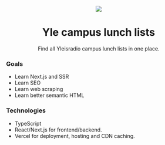 <p align="center">
  <img src="https://user-images.githubusercontent.com/28673805/146679026-bbe002f6-6354-420b-8ed1-55edbbd94e85.png">
</p>
<h1 align="center">Yle campus lunch lists</h1>

<p align="center">Find all Yleisradio campus lunch lists in one place.</p>



### Goals
- Learn Next.js and SSR
- Learn SEO
- Learn web scraping
- Learn better semantic HTML

### Technologies
- TypeScript
- React/Next.js for frontend/backend.
- Vercel for deployment, hosting and CDN caching.
